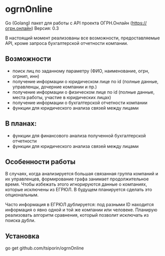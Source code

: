 # ogrnOnline
Go (Golang) пакет для работы с API проекта ОГРН.Онлайн (https://огрн.онлайн)
Версия: 0.3

В настоящий момент реализованы все возможности, предоставляемые API, кроме запроса бухгалтерской отчетности компании.

## Возможности
* поиск лиц по заданному параметру (ФИО, наименование, огрн, огрнип, инн)
* получение информации о юридическом лице по id (полные данные, управленцы, дочерние компании и пр.)
* получение информации о физическом лице по id (полные данные, места работы, участие в юридических лицах)
* получение информации о бухгалтерской отчетности компании
* функции для юридического анализа связей между лицами

## В планах:
* функции для финансового анализа полученной бухгалтерской отчетности
* функции для юридического анализа связей между лицами

## Особенности работы
В случаях, когда анализируется большая связанная группа компаний и их управленцев, формирование графа занимает продолжительное время.
Чтобы избежать этого игнорируются данные о компаниях, которые исключены из ЕГРЮЛ. В будущем планируется сделать это опциональным.

Часто информация в ЕГРЮЛ дублируется: под разными ID находится информация о явно одной и той же компании или человеке. Планирую реализовать алгоритм сравнения, который позволит исключать из поиска дубли. 

## Установка
go get github.com/tsiporin/ogrnOnline